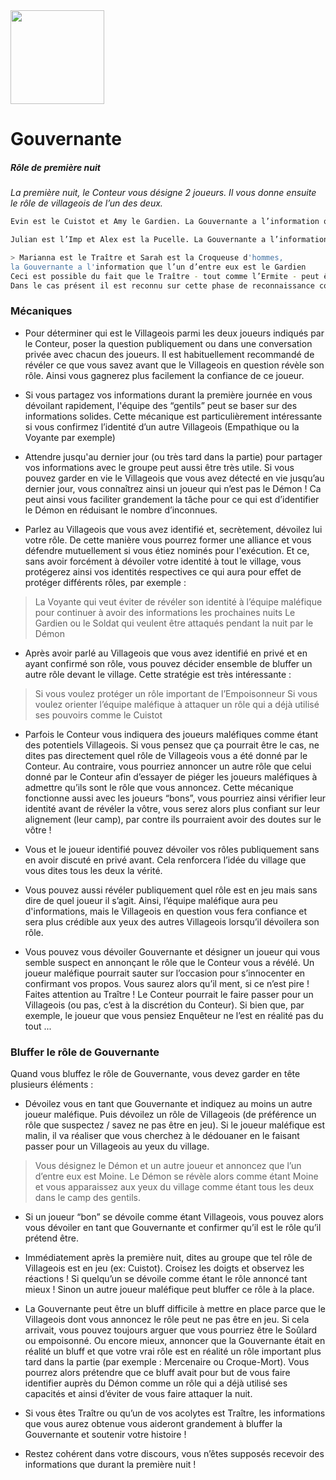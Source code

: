 <img src="https://github.com/bra1n/townsquare/blob/main/src/assets/icons/washerwoman.png?raw=true" height="150"> 

# Gouvernante  
 
 
##### Rôle de première nuit

*La première nuit, le Conteur vous désigne 2 joueurs. Il vous donne ensuite le rôle de villageois de l’un des deux.*


```sh
Evin est le Cuistot et Amy le Gardien. La Gouvernante a l’information que, soit Evin ou soit Amy est le cuistot.
```
   
```sh
Julian est l’Imp et Alex est la Pucelle. La Gouvernante a l’information que soit Julian ou Alex est la Pucelle.
```
```sh
> Marianna est le Traître et Sarah est la Croqueuse d'hommes,
la Gouvernante a l'information que l’un d’entre eux est le Gardien 
Ceci est possible du fait que le Traître - tout comme l’Ermite - peut être reconnu soit comme “bon” soit comme “maléfique”. 
Dans le cas présent il est reconnu sur cette phase de reconnaissance comme “bon” en tant que Gardien.
```


### Mécaniques

- Pour déterminer qui est le Villageois parmi les deux joueurs indiqués par le Conteur, poser la question publiquement ou dans une conversation privée avec chacun des joueurs. Il est habituellement recommandé de révéler ce que vous savez avant que le Villageois en question révèle son rôle. Ainsi vous gagnerez plus facilement la confiance de ce joueur.
 
- Si vous partagez vos informations durant la première journée en vous dévoilant rapidement, l'équipe des “gentils” peut se baser sur des informations solides. Cette mécanique est particulièrement intéressante si vous confirmez l’identité d’un autre Villageois (Empathique ou la Voyante par exemple)
- Attendre jusqu'au dernier jour (ou très tard dans la partie) pour partager vos informations avec le groupe peut aussi être très utile. Si vous pouvez garder en vie le Villageois que vous avez détecté en vie jusqu’au dernier jour, vous connaîtrez ainsi un joueur qui n’est pas le Démon ! Ca peut ainsi vous faciliter grandement la tâche pour ce qui est d’identifier le Démon en réduisant le nombre d’inconnues.
- Parlez au Villageois que vous avez identifié et, secrètement, dévoilez lui votre rôle. De cette manière vous pourrez former une alliance et vous défendre mutuellement si vous étiez nominés pour l'exécution. Et ce, sans avoir forcément à dévoiler votre identité à tout le village, vous protégerez ainsi vos identités respectives ce qui aura pour effet de protéger différents rôles, par exemple :

>La Voyante qui veut éviter de révéler son identité à l’équipe maléfique pour continuer à avoir des informations les prochaines nuits
 Le Gardien ou le Soldat qui veulent être attaqués pendant la nuit par le Démon 

- Après avoir parlé au Villageois que vous avez identifié en privé et en ayant confirmé son rôle, vous pouvez décider ensemble de bluffer un autre rôle devant le village. Cette stratégie est très intéressante :
>Si vous voulez protéger un rôle important de l’Empoisonneur 
Si vous voulez orienter l’équipe maléfique à attaquer un rôle qui a déjà utilisé ses pouvoirs comme le Cuistot

- Parfois le Conteur vous indiquera des joueurs maléfiques comme étant des potentiels Villageois. Si vous pensez que ça pourrait être le cas, ne dites pas directement quel rôle de Villageois vous a été donné par le Conteur. Au contraire, vous pourriez annoncer un autre rôle que celui donné par le Conteur afin d’essayer de piéger les joueurs maléfiques à admettre qu’ils sont le rôle que vous annoncez. Cette mécanique fonctionne aussi avec les joueurs “bons”, vous pourriez ainsi vérifier leur identité avant de révéler la vôtre, vous serez alors plus confiant sur leur alignement (leur camp), par contre ils pourraient avoir des doutes sur le vôtre !

- Vous et le joueur identifié pouvez dévoiler vos rôles publiquement sans en avoir discuté en privé avant. Cela renforcera l’idée du village que vous dites tous les deux la vérité.
- Vous pouvez aussi révéler publiquement quel rôle est en jeu mais sans dire de quel  joueur il s’agit. Ainsi, l’équipe maléfique aura peu d'informations, mais le Villageois en question vous fera confiance et sera plus crédible aux yeux des autres Villageois lorsqu’il dévoilera son rôle.
- Vous pouvez vous dévoiler Gouvernante et désigner un joueur qui vous semble suspect en annonçant le rôle que le Conteur vous a révélé. Un joueur maléfique pourrait sauter sur l’occasion pour s’innocenter en confirmant vos propos. Vous saurez alors qu’il ment, si ce n’est pire !
Faites attention au Traître ! Le Conteur pourrait le faire passer pour un Villageois (ou pas, c’est à la discrétion du Conteur). Si bien que, par exemple, le joueur que vous pensiez Enquêteur ne l’est en réalité pas du tout ...
 



### Bluffer le rôle de Gouvernante

Quand vous bluffez le rôle de Gouvernante, vous devez garder en tête plusieurs éléments :
- Dévoilez vous en tant que Gouvernante et indiquez au moins un autre joueur maléfique. Puis dévoilez un rôle de Villageois (de préférence un rôle que suspectez / savez ne pas être en jeu). Si le joueur maléfique est malin, il va réaliser que vous cherchez à le dédouaner en le faisant passer pour un Villageois au yeux du village.
> Vous désignez le Démon et un autre joueur et annoncez que l’un d’entre eux est Moine. Le Démon se révèle alors comme étant Moine et vous apparaissez aux yeux du village comme étant tous les deux dans le camp des gentils.
- Si un joueur “bon” se dévoile comme étant Villageois, vous pouvez alors vous dévoiler en tant que Gouvernante et confirmer qu’il est le rôle qu’il prétend être.

- Immédiatement après la première nuit, dites au groupe que tel rôle de Villageois est en jeu (ex: Cuistot). Croisez les doigts et observez les réactions ! Si quelqu’un se dévoile comme étant le rôle annoncé tant mieux ! Sinon un autre joueur maléfique peut bluffer ce rôle à la place.

- La Gouvernante peut être un bluff difficile à mettre en place parce que le Villageois dont vous annoncez le rôle peut ne pas être en jeu. Si cela arrivait, vous pouvez toujours arguer que vous pourriez être le Soûlard ou empoisonné. Ou encore mieux, annoncer que la Gouvernante était en réalité un bluff et que votre vrai rôle est en réalité un rôle important plus tard dans la partie (par exemple : Mercenaire ou Croque-Mort). Vous pourrez alors prétendre que ce bluff avait pour but de vous faire identifier auprès du Démon comme un rôle qui a déjà utilisé ses capacités et ainsi d’éviter de vous faire attaquer la nuit.

- Si vous êtes Traître ou qu’un de vos acolytes est Traître, les informations que vous aurez obtenue vous aideront grandement à bluffer la Gouvernante et soutenir votre histoire !
- Restez cohérent dans votre discours, vous n’êtes supposés recevoir des informations que durant la première nuit !

